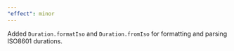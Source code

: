 ```yaml
---
"effect": minor
---
```


Added `Duration.formatIso` and `Duration.fromIso` for formatting and parsing ISO8601 durations.
